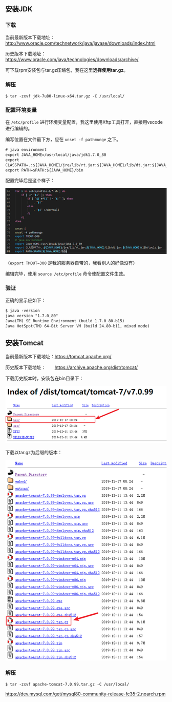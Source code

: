 ## 安装JDK

### 下载

当前最新版本下载地址：http://www.oracle.com/technetwork/java/javase/downloads/index.html

历史版本下载地址：　　https://www.oracle.com/java/technologies/downloads/archive/

可下载rpm安装包与tar.gz压缩包，我在这里**选择使用tar.gz**。

### 解压

```shell
$ tar -zxvf jdk-7u80-linux-x64.tar.gz -C /usr/local/
```

### 配置环境变量

在 `/etc/profile` 进行环境变量配置，我这里使用Xftp工具打开，直接用vscode进行编辑的。

编写位置在文件最下方，应在 `unset -f pathmunge` 之下。

```
# java environment
export JAVA_HOME=/usr/local/java/jdk1.7.0_80
export CLASSPATH=.:${JAVA_HOME}/jre/lib/rt.jar:${JAVA_HOME}/lib/dt.jar:${JAVA_HOME}/lib/tools.jar
export PATH=$PATH:${JAVA_HOME}/bin
```

配置完毕后是这个样子：

![image-20220304100646535](./environment.assets/image-20220304100646535.png)

（`export TMOUT=300` 是我的服务器自带的，我看别人的好像没有）

编辑完毕，使用 `source /etc/profile` 命令使配置文件生效。

### 验证

正确的显示应如下：

```shell
$ java -version
java version "1.7.0_80"
Java(TM) SE Runtime Environment (build 1.7.0_80-b15)
Java HotSpot(TM) 64-Bit Server VM (build 24.80-b11, mixed mode)
```



## 安装Tomcat

当前最新版本下载地址：https://tomcat.apache.org/

历史版本下载地址：　　https://archive.apache.org/dist/tomcat/

下载历史版本时，安装包在bin目录下：

![image-20220304103507370](./environment.assets/image-20220304103507370.png)

下载以tar.gz为后缀的版本：

![image-20220304142816042](./environment.assets/image-20220304142816042.png)

### 解压

```shell
$ tar -zxvf apache-tomcat-7.0.99.tar.gz -C /usr/local/
```

https://dev.mysql.com/get/mysql80-community-release-fc35-2.noarch.rpm





